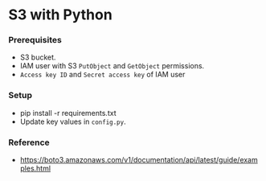# S3 with Python

### Prerequisites
- S3 bucket.
- IAM user with S3 `PutObject` and `GetObject` permissions.
- `Access key ID` and `Secret access key` of IAM user

### Setup
- pip install -r requirements.txt
- Update key values in `config.py`.

### Reference
- https://boto3.amazonaws.com/v1/documentation/api/latest/guide/examples.html